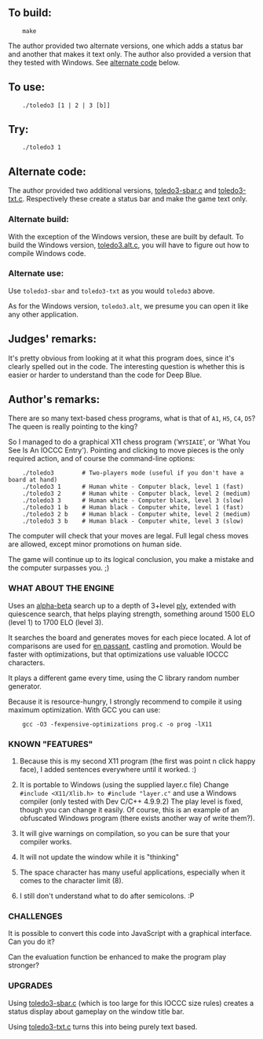 ## To build:

```<!---sh-->
    make
```

The author provided two alternate versions, one which adds a status bar and
another that makes it text only. The author also provided a version that they
tested with Windows.  See [alternate code](#alternate-code) below.


## To use:

```<!---sh-->
    ./toledo3 [1 | 2 | 3 [b]]
```


## Try:

```<!---sh-->
    ./toledo3 1
```


## Alternate code:

The author provided two additional versions, [toledo3-sbar.c](toledo3-sbar.c)
and [toledo3-txt.c](toledo3-txt.c). Respectively these create a status bar and
make the game text only.


### Alternate build:

With the exception of the Windows version, these are built by default. To build
the Windows version, [toledo3.alt.c](toledo3.alt.c), you will have to figure out
how to compile Windows code.


### Alternate use:

Use `toledo3-sbar` and `toledo3-txt` as you would `toledo3` above.

As for the Windows version, `toledo3.alt`, we presume you can open it like any
other application.


## Judges' remarks:

It's pretty obvious from looking at it what this program does,
since it's clearly spelled out in the code.  The interesting
question is whether this is easier or harder to understand than
the code for Deep Blue.


## Author's remarks:

There are so many text-based chess programs, what is that of
`A1`, `H5`, `C4`, `D5`?  The queen is really pointing to the king?

So I managed to do a graphical X11 chess program ('`WYSIAIE`', or 'What You See
Is An IOCCC Entry'). Pointing and clicking to move pieces is the only required
action, and of course the command-line options:

```<!---sh-->
    ./toledo3        # Two-players mode (useful if you don't have a board at hand)
    ./toledo3 1      # Human white - Computer black, level 1 (fast)
    ./toledo3 2      # Human white - Computer black, level 2 (medium)
    ./toledo3 3      # Human white - Computer black, level 3 (slow)
    ./toledo3 1 b    # Human black - Computer white, level 1 (fast)
    ./toledo3 2 b    # Human black - Computer white, level 2 (medium)
    ./toledo3 3 b    # Human black - Computer white, level 3 (slow)
```

The computer will check that your moves are legal. Full legal
chess moves are allowed, except minor promotions on human side.

The game will continue up to its logical conclusion, you make
a mistake and the computer surpasses you. ;)


### WHAT ABOUT THE ENGINE

Uses an [alpha-beta](https://en.wikipedia.org/wiki/Alpha_Beta) search up to a
depth of 3+level [ply](https://en.wikipedia.org/wiki/Ply_(game_theory)),
extended with quiescence search, that helps playing strength, something around
1500 ELO (level 1) to 1700 ELO (level 3).

It searches the board and generates moves for each piece located.  A lot of
comparisons are used for [en passant](https://en.wikipedia.org/wiki/En_passant),
castling and promotion. Would be faster with optimizations, but that
optimizations use valuable IOCCC characters.

It plays a different game every time, using the C library random
number generator.

Because it is resource-hungry, I strongly recommend to compile it
using maximum optimization. With GCC you can use:

```<!---sh-->
    gcc -O3 -fexpensive-optimizations prog.c -o prog -lX11
```

### KNOWN "FEATURES"

1. Because this is my second X11 program (the first was
   point n click happy face), I added sentences everywhere
   until it worked. :)

2. It is portable to Windows (using the supplied layer.c file)
   Change `#include <X11/Xlib.h> to #include "layer.c"` and
   use a Windows compiler (only tested with Dev C/C++ 4.9.9.2)
   The play level is fixed, though you can change it easily.
   Of course, this is an example of an obfuscated Windows
   program (there exists another way of write them?).

3. It will give warnings on compilation, so you can be sure
   that your compiler works.

4. It will not update the window while it is "thinking"

5. The space character has many useful applications, especially
   when it comes to the character limit (8).

6. I still don't understand what to do after semicolons. :P


### CHALLENGES

It is possible to convert this code into JavaScript with a
graphical interface.  Can you do it?

Can the evaluation function be enhanced to make the program
play stronger?


### UPGRADES

Using [toledo3-sbar.c](toledo3-sbar.c) (which is too large for this IOCCC size
rules) creates a status display about gameplay on the window title bar.

Using [toledo3-txt.c](toledo3-txt.c) turns this into being purely text based.


<!--

    Copyright © 1984-2024 by Landon Curt Noll. All Rights Reserved.

    You are free to share and adapt this file under the terms of this license:

	Creative Commons Attribution-ShareAlike 4.0 International (CC BY-SA 4.0)

    For more information, see:

	https://creativecommons.org/licenses/by-sa/4.0/

-->
